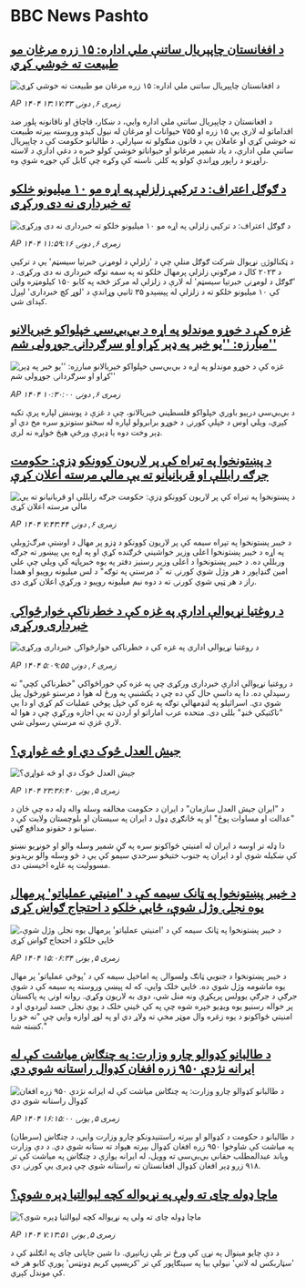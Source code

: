 # BBC News Pashto## [د افغانستان چاپېریال ساتنې ملي اداره: ۱۵ زره مرغان مو طبیعت ته خوشي کړي](https://www.bbc.com/pashto/articles/c07pnv7z1z0o?at_medium=RSS&at_campaign=rss?at_campaign=githubrss)![د افغانستان چاپېریال ساتنې ملي اداره: ۱۵ زره مرغان مو طبیعت ته خوشي کړي](https://ichef.bbci.co.uk/ace/ws/240/cpsprodpb/5c49/live/402f91b0-6bb4-11f0-8dbd-f3d32ebd3327.jpg)_AP ۱۴۰۴ زمری ۶, دونۍ ۱۳:۱۷:۳۳_د افغانستان د چاپېریال ساتنې ملي اداره وايي، د ښکار، قاچاق او ناقانونه پلور ضد اقداماتو له لارې یې ۱۵ زره او ۷۵۵ حیوانات او مرغان له نیول کېدو وروسته بېرته طبیعت ته خوشي کړي او عاملان یې د قانون منګولو ته سپارلي.
د طالبانو حکومت کې د چاپېریال ساتنې ملي ادارې، د یاد شمېر مرغانو او حیواناتو خوشي کولو خبره د دغې ادارې د لاسته راوړنو د راپور وړاندې کولو په کلنۍ ناسته کې وکړه چې کابل کې جوړه شوې وه.## [د ګوګل اعتراف: د ترکیې زلزلې په اړه مو ۱۰ میلیونو خلکو ته خبرداری نه دی ورکړی](https://www.bbc.com/pashto/articles/cwypln9dp7eo?at_medium=RSS&at_campaign=rss?at_campaign=githubrss)![د ګوګل اعتراف: د ترکیې زلزلې په اړه مو ۱۰ میلیونو خلکو ته خبرداری نه دی ورکړی](https://ichef.bbci.co.uk/ace/ws/240/cpsprodpb/75d0/live/699557a0-6bab-11f0-89ea-4d6f9851f623.jpg)_AP ۱۴۰۴ زمری ۶, دونۍ ۱۱:۵۹:۱۶_د ټکنالوژۍ نړیوال شرکت ګوګل منلې چې د 'زلزلې د لومړنۍ خبرتیا سیسټم' یې د ترکیې د ۲۰۲۳ کال د مرګونې زلزلې پرمهال خلکو ته په سمه توګه خبرداری نه دی ورکړی.
د 'ګوګل د لومړنۍ خبرتیا سیسټم' له لارې د زلزلې له مرکز څخه په کابو ۱۵۰ کیلومټره واټن کې ۱۰ میلیونو خلکو ته د زلزلې له پېښېدو ۳۵ ثانیې وړاندې د 'لوړ کچ خبرداری' لېږل کېدای شي.## [غزه کې د خوړو موندلو په اړه د بي‌بي‌سي خپلواکو خبریالانو مبارزه: ''یو خبر په ډېر کړاو او سرګردانۍ جوړولی شم''](https://www.bbc.com/pashto/articles/cy5py0ly33go?at_medium=RSS&at_campaign=rss?at_campaign=githubrss)![غزه کې د خوړو موندلو په اړه د بي‌بي‌سي خپلواکو خبریالانو مبارزه: ''یو خبر په ډېر کړاو او سرګردانۍ جوړولی شم''](https://ichef.bbci.co.uk/ace/standard/240/cpsprodpb/72d7/live/e748a4d0-6bac-11f0-89ea-4d6f9851f623.jpg)_AP ۱۴۰۴ زمری ۶, دونۍ ۱۰:۳۰:۰۰_د بي‌بي‌سي درېیو باوري خپلواکو فلسطیني خبریالانو، چې د غزې د پوښښ لپاره پرې تکیه کېږي، ویلي اوس د خپلې کورنۍ د خوړو برابرولو لپاره له سختو ستونزو سره مخ دي او ډېر وخت دوه یا ډېرې ورځې هېڅ خواړه نه لري.## [د پښتونخوا په تیراه کې پر لاریون کوونکو ډزې: حکومت جرګه رابللې او قربانیانو ته یې مالي مرسته اعلان کړې](https://www.bbc.com/pashto/articles/c776x82x4vko?at_medium=RSS&at_campaign=rss?at_campaign=githubrss)![د پښتونخوا په تیراه کې پر لاریون کوونکو ډزې: حکومت جرګه رابللې او قربانیانو ته یې مالي مرسته اعلان کړې](https://ichef.bbci.co.uk/ace/ws/240/cpsprodpb/988a/live/24075c90-6b85-11f0-89ea-4d6f9851f623.jpg)_AP ۱۴۰۴ زمری ۶, دونۍ ۷:۴۳:۴۴_د خیبر پښتونخوا په تېراه سیمه کې پر لاریون کوونکو د ډزو پر مهال د اوښتې مرګ‌ژوبلې په اړه د خیبر پښتونخوا اعلی وزیر خواشيني څرګنده کړې او په اړه یې پېښور ته جرګه وربللې ده.
د خیبر پښتونخوا د اعلی وزیر رسنیز دفتر په یوه خبرپاڼه کې ویلي چې علي امین ګنډاپور د هر وژل شوي کورنۍ ته "د مرستې په توګه" د لس میلیونه روپیو او همدا راز د هر ټپي شوي کورنۍ ته د دوه نیم میلیونه روپیو د ورکړې اعلان کړی دی.## [د روغتيا نړيوالې ادارې په غزه کې د خطرناکې خوارځواکۍ خبرداری ورکړی](https://www.bbc.com/pashto/articles/cpwy8gdvq1lo?at_medium=RSS&at_campaign=rss?at_campaign=githubrss)![د روغتيا نړيوالې ادارې په غزه کې د خطرناکې خوارځواکۍ خبرداری ورکړی](https://ichef.bbci.co.uk/ace/ws/240/cpsprodpb/4ea9/live/03a18980-6b71-11f0-89ea-4d6f9851f623.jpg)_AP ۱۴۰۴ زمری ۶, دونۍ ۵:۰۹:۵۵_د روغتيا نړيوالې ادارې خبرداری ورکړی چې په غزه کې خوراځواکي "خطرناکې کچې" ته رسېدلې ده. دا په داسې حال کې ده چې د يکشنبې په ورځ له هوا د مرستو غورځول پيل شوي دي. اسرائيلو په لنډمهالې توګه په غزه کې خپل پوځي عمليات کم کړي او دا يې "تاکتیکي ځنډ" بللی دی. متحده عرب اماراتو او اردن ته يې اجازه ورکړې چې د هوا له لارې غزې ته مرستې رسولی شي.## [جیش العدل څوک دي او څه غواړي؟](https://www.bbc.com/pashto/articles/cgerdlqn7q3o?at_medium=RSS&at_campaign=rss?at_campaign=githubrss)![جیش العدل څوک دي او څه غواړي؟](https://ichef.bbci.co.uk/ace/ws/240/cpsprodpb/dea0/live/a4f64370-6adb-11f0-af20-030418be2ca5.jpg)_AP ۱۴۰۴ زمری ۵, يونۍ ۲۳:۳۶:۴۰_د "ایران جیش العدل سازمان" د ایران د حکومت مخالفه وسله واله ډله ده چې ځان د "عدالت او مساوات پوځ" او په ځانګړي ډول د ایران په سیستان او بلوچستان ولایت کې د سنیانو د حقونو مدافع ګڼي.

دا ډله تر اوسه د ایران له امنیتي ځواکونو سره په ګڼ شمېر وسله والو او خونړیو نښتو کې ښکیله شوې او د ایران په جنوب ختیځو سرحدي سیمو کې یې د څو وسله والو بریدونو مسوولیت په غاړه اخیستی دی.## [د خیبر پښتونخوا په ټانک سیمه کې د 'امنیتي عملیاتو' پرمهال یوه نجلۍ وژل شوې، ځايي خلکو د احتجاج ګواښ کړی](https://www.bbc.com/pashto/articles/cz0y70rnrjxo?at_medium=RSS&at_campaign=rss?at_campaign=githubrss)![د خیبر پښتونخوا په ټانک سیمه کې د 'امنیتي عملیاتو' پرمهال یوه نجلۍ وژل شوې، ځايي خلکو د احتجاج ګواښ کړی](https://ichef.bbci.co.uk/ace/ws/240/cpsprodpb/6749/live/23b54000-6af8-11f0-af20-030418be2ca5.jpg)_AP ۱۴۰۴ زمری ۵, يونۍ ۱۵:۰۶:۳۴_د خیبر پښتونخوا د جنوبي ټانګ ولسوالۍ په اماخېل سیمه کې د 'پوځي عملیاتو' پر مهال یوه ماشومه وژل شوي ده. ځايي خلک وايي، که له پېښې وروسته په سیمه کې د شوې جرګې د جرګې یوولس پرېکړې ونه منل شي، دوی به لاریون وکړي.
روانه اونۍ په پاکستان پر خواله رسنیو یوه ویډیو خپره شوه چې په کې ځینې خلک د یوې نجلۍ جسد لیږدوي او د امنیتي ځواکونو د یوه زغره وال موټر مخې ته ولاړ دي او په لوړ اوازه وايي چې "ته خو را کښته شه."## [د طالبانو کډوالو چارو وزارت: په چنګاښ میاشت کې له ایرانه نژدې ۹۵۰ زره افغان کډوال راستانه شوي دي](https://www.bbc.com/pashto/articles/cn4794kwvgyo?at_medium=RSS&at_campaign=rss?at_campaign=githubrss)![د طالبانو کډوالو چارو وزارت: په چنګاښ میاشت کې له ایرانه نژدې ۹۵۰ زره افغان کډوال راستانه شوي دي](https://ichef.bbci.co.uk/ace/ws/240/cpsprodpb/31da/live/5d31b250-6b02-11f0-8dbd-f3d32ebd3327.jpg)_AP ۱۴۰۴ زمری ۵, يونۍ ۱۶:۱۵:۰۰_د طالبانو د حکومت د کډوالو او بېرته راستنېدونکو چارو وزارت وايي، د چنګاښ (سرطان) په میاشت کې شاوخوا ۹۵۰ زره افغان کډوال بېرته هېواد ته ستانه شوي دي.
د دې وزارت ویاند عبدالمطلب حقاني بي‌بي‌سي ته وویل، له ایرانه یوازې د چنګاښ په میاشت کې تر ۹۱۸ زرو ډېر افغان کډوال افغانستان ته راستانه شوي چې ډېری یې کورنۍ دي.## [ماچا ډوله چای ته ولې په نړیواله کچه لېوالتیا ډېره شوې؟](https://www.bbc.com/pashto/articles/c9395kz82gpo?at_medium=RSS&at_campaign=rss?at_campaign=githubrss)![ماچا ډوله چای ته ولې په نړیواله کچه لېوالتیا ډېره شوې؟](https://ichef.bbci.co.uk/ace/ws/240/cpsprodpb/edb3/live/82ed7ff0-6a31-11f0-af20-030418be2ca5.jpg)_AP ۱۴۰۴ زمری ۵, يونۍ ۷:۱۳:۵۱_د دې چایو مینوال په نړۍ کې ورځ تر بلې زیاتېږي. دا شین جاپانی چای په انګلنډ کې د 'سټاربکس له لاتې' نیولې بیا په سینګاپور کې تر 'کریسپي کریم ډونټس' پورې کابو هر څه کې موندل کېږي.